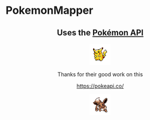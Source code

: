 # PokemonMapper

<div align="center">


## Uses the [Pokémon API](https://github.com/PokeAPI/pokeapi)

![Pikachu](src/assets/gen2sprites/Spr_2s_025.png)

Thanks for their good work on this

https://pokeapi.co/

![Pikachu](src/assets/gen2sprites/Spr_2s_133.png)
</div>